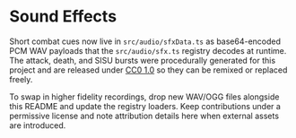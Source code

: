 # Sound Effects

Short combat cues now live in `src/audio/sfxData.ts` as base64-encoded PCM WAV
payloads that the `src/audio/sfx.ts` registry decodes at runtime. The attack,
death, and SISU bursts were procedurally generated for this project and are
released under [CC0 1.0](https://creativecommons.org/publicdomain/zero/1.0/) so
they can be remixed or replaced freely.

To swap in higher fidelity recordings, drop new WAV/OGG files alongside this
README and update the registry loaders. Keep contributions under a permissive
license and note attribution details here when external assets are introduced.
